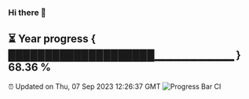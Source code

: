### Hi there 👋
⏳ Year progress { ████████████████████▁▁▁▁▁▁▁▁▁▁ } 68.36 %
---
⏰ Updated on Thu, 07 Sep 2023 12:26:37 GMT
![Progress Bar CI](https://github.com/liununu/liununu/workflows/Progress%20Bar%20CI/badge.svg)
